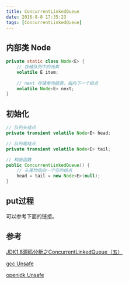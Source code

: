 ```yaml
---
title: ConcurrentLinkedQueue
date: 2016-8-8 17:35:23
tags: [ConcurrentLinkedQueue]
---
```


## 内部类 Node

``` java
private static class Node<E> {
	// 存储队列中的元素
    volatile E item;
    
    // next 存储单向链表，指向下一个结点
    volatile Node<E> next;
}
```

## 初始化

``` java
// 队列头结点
private transient volatile Node<E> head;

// 队列尾结点
private transient volatile Node<E> tail;

// 构造函数
public ConcurrentLinkedQueue() {
	// 头尾均指向一个空的结点
    head = tail = new Node<E>(null);
}
```

## put过程

可以参考下面的链接。

## 参考

[JDK1.8源码分析之ConcurrentLinkedQueue（五）](http://www.cnblogs.com/leesf456/p/5539142.html)

[gcc Unsafe](https://github.com/gcc-mirror/gcc/blob/gcc_5_3_0_release/libjava/sun/misc/Unsafe.java)

[openjdk Unsafe](https://github.com/openjdk-mirror/jdk7u-jdk/blob/master/src/share/classes/sun/misc/Unsafe.java)
